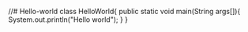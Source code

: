 //# Hello-world
class HelloWorld{
    public static void main(String args[]){
      System.out.println("Hello world");
    }
}
